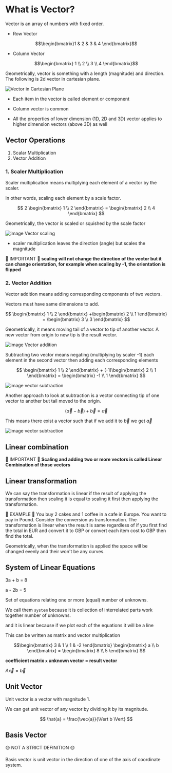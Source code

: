 # What is Vector?

 Vector is an array of numbers with fixed order.

* Row Vector

$$\begin{bmatrix}1 & 2 & 3 & 4 \end{bmatrix}$$

* Column Vector

$$\begin{bmatrix} 1 \\
2 \\
3 \\
4 \end{bmatrix}$$

Geometrically, vector is something with a length (magnitude) and direction. The following is 2d vector in cartesian plane.

![Vector in Cartesian Plane](./img/001.vector.excalidraw.png)

* Each item in the vector is called element or component

* Column vector is common

* All the properties of lower dimension (1D, 2D and 3D) vector applies to higher dimension vectors (above 3D) as well

## Vector Operations

1. Scalar Multiplication
2. Vector Addition

### 1. Scaler Multiplication

Scaler multiplication means multiplying each element of a vector by the scaler.

In other words, scaling each element by a scale factor.

$$
2 \begin{bmatrix} 1 \\
2 \end{bmatrix} = \begin{bmatrix} 2 \\
4 \end{bmatrix}
$$

Geometrically, the vector is scaled or squished by the scale factor

![image Vector scaling](./img/001.vector-scaling.excalidraw.png)

* scaler multiplication leaves the direction (angle) but scales the magnitude

🔴 IMPORTANT 🔴 **scaling will not change the direction of the vector but it can change orientation, for example when scaling by -1, the orientation is flipped**

### 2. Vector Addition

Vector addition means adding corresponding components of two vectors.

Vectors must have same dimensions to add.

$$
\begin{bmatrix} 1 \\
2 \end{bmatrix} +\begin{bmatrix} 2 \\
1 \end{bmatrix} = \begin{bmatrix} 3 \\
3 \end{bmatrix}
$$

Geometrically, it means moving tail of a vector to tip of another vector. A new vector from origin to new tip is the result vector.

![image Vector addition](./img/001.vector-addition.excalidraw.png)

Subtracting two vector means negating (multiplying by scaler -1) each element in the second vector then adding each corresponding elements

$$
\begin{bmatrix} 1 \\
2 \end{bmatrix} + (-1)\begin{bmatrix} 2 \\
1 \end{bmatrix} = \begin{bmatrix} -1 \\
1 \end{bmatrix}
$$

![image vector subtraction](./img/001.vector-subtraction-1.excalidraw.png)

Another approach to look at subtraction is a vector connecting tip of one vector to another but tail moved to the origin.

$$ (\vec{a} - \vec{b}) + \vec{b} = \vec{a} $$

This means there exist a vector such that if we add it to $\vec{b}$ we get $\vec{a}$

![image vector subtraction](./img/001.vector-subtraction-2.excalidraw.png)

## Linear combination

🔴 IMPORTANT 🔴 **Scaling and adding two or more vectors is called Linear Combination of those vectors**

## Linear transformation

We can say the transformation is linear if the result of applying the transformation then scaling it is equal to scaling it first then applying the transformation.

🏀 EXAMPLE 🏀 You buy 2 cakes and 1 coffee in a cafe in Europe. You want to pay in Pound. Consider the conversion as transformation. The transformation is linear when the result is same regardless of if you first find the total in EUR and convert it to GBP or convert each item cost to GBP then find the total.

Geometrically, when the transformation is applied the space will be changed evenly and their won't be any curves.

## System of Linear Equations

3a + b = 8

a - 2b = 5

Set of equations relating one or more (equal) number of unknowns.

We call them `system` because it is collection of interrelated parts work together number of unknowns.

and it is linear because if we plot each of the equations it will be a line

This can be written as matrix and vector multiplication

$$\begin{bmatrix} 3 & 1 \\
1 & -2 \end{bmatrix} \begin{bmatrix} a \\
b \end{bmatrix} = \begin{bmatrix} 8 \\
5 \end{bmatrix}
$$

**coefficient matrix `x` unknown vector = result vector**

$A\vec{x} = \vec{b}$

## Unit Vector

Unit vector is a vector with magnitude 1.

We can get unit vector of any vector by dividing it by its magnitude.

$$ \hat{a} = \frac{\vec{a}}{\Vert b \Vert} $$

## Basis Vector

🟡 NOT A STRICT DEFINITION 🟡

Basis vector is unit vector in the direction of one of the axis of coordinate system.